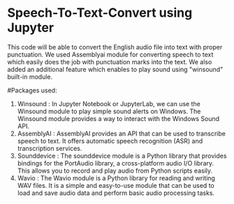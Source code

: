 # Speech-To-Text-Convert using Jupyter
This code will be able to convert the English audio file into text with proper punctuation. 
We used Assemblyai module for converting speech to text which easily does the job with punctuation marks into the text.
We also added an additional feature which enables to play sound using "winsound" built-in module.

#Packages used:
1)	Winsound :
 In Jupyter Notebook or JupyterLab, we can use the Winsound module to play simple sound alerts on Windows. The Winsound module provides a way to interact with the Windows Sound API.
2)	AssemblyAI :
 AssemblyAI provides an API that can be used to transcribe speech to text. It offers automatic speech recognition (ASR) and transcription services.
3) Sounddevice :
 The sounddevice module is a Python library that provides bindings for the PortAudio library, a cross-platform audio I/O library. This allows you to record and play audio from Python scripts easily.
4) Wavio :
 The Wavio module is a Python library for reading and writing WAV files. It is a simple and easy-to-use module that can be used to load and save audio data and perform basic audio processing tasks. 

